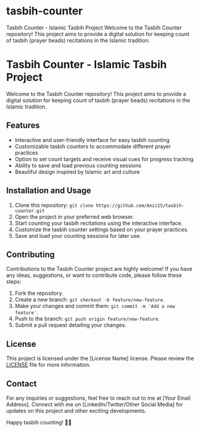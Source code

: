 
# tasbih-counter
Tasbih Counter - Islamic Tasbih Project  Welcome to the Tasbih Counter repository! This project aims to provide a digital solution for keeping count of tasbih (prayer beads) recitations in the Islamic tradition.  
# Tasbih Counter - Islamic Tasbih Project

Welcome to the Tasbih Counter repository! This project aims to provide a digital solution for keeping count of tasbih (prayer beads) recitations in the Islamic tradition.

## Features
- Interactive and user-friendly interface for easy tasbih counting
- Customizable tasbih counters to accommodate different prayer practices
- Option to set count targets and receive visual cues for progress tracking
- Ability to save and load previous counting sessions
- Beautiful design inspired by Islamic art and culture

## Installation and Usage
1. Clone this repository: `git clone https://github.com/Anzi15/tasbih-counter.git`
2. Open the project in your preferred web browser.
3. Start counting your tasbih recitations using the interactive interface.
4. Customize the tasbih counter settings based on your prayer practices.
5. Save and load your counting sessions for later use.

## Contributing
Contributions to the Tasbih Counter project are highly welcome! If you have any ideas, suggestions, or want to contribute code, please follow these steps:
1. Fork the repository.
2. Create a new branch: `git checkout -b feature/new-feature`.
3. Make your changes and commit them: `git commit -m 'Add a new feature'`.
4. Push to the branch: `git push origin feature/new-feature`.
5. Submit a pull request detailing your changes.

## License
This project is licensed under the [License Name] license. Please review the [LICENSE](LICENSE) file for more information.

## Contact
For any inquiries or suggestions, feel free to reach out to me at [Your Email Address]. Connect with me on [LinkedIn/Twitter/Other Social Media] for updates on this project and other exciting developments.

Happy tasbih counting! 🌙✨
